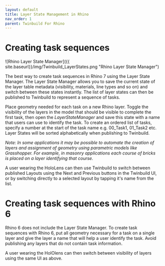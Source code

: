 ```yaml
---
layout: default
title: Layer State Management in Rhino
nav_order: 1
parent: Twinbuild For Rhino
---
```


# Creating task sequences

![Rhino Layer State Manager]({{ site.baseurl}}/img/Twinbuild_LayerStates.png "Rhino Layer State Manager")

The best way to create task sequences in Rhino 7 using the Layer State Manager. The Layer State Manager allows you to save the current state of the layer table metadata (visibility, materials, line types and so on) and switch between these states instantly. The list of layer states can then be published to Twinbuild to represent a sequence of tasks.

Place geometry needed for each task on a new Rhino layer. Toggle the visibility of the layers in the model that should be visible to complete the first task, then open the _LayerStateManager_ and save this state with a name that users can use to identify the task. To create an ordered list of tasks, specify a number at the start of the task name e.g. 00_Task1, 01_Task2 etc. Layer States will be sorted alphabetically when publishing to Twinbuild.

_Note: In some applications it may be possible to automate the creation of layers and assignment of geometry using parametric models like Grasshopper. For example, in masonry applications each course of bricks is placed on a layer identifying that course._

A user wearing the HoloLens can then use Twinbuild to switch between published Layouts using the Next and Previous buttons in the Twinbuild UI, or by switching directly to a selected layout by tapping it's name from the list.

# Creating task sequences with Rhino 6

Rhino 6 does not include the Layer State Manager. To create task sequences with Rhino 6, put all geometry necessary for a task on a single layer and give the layer a name that will help a user identify the task. Avoid publishing any layers that do not contain task information.

A user wearing the HolOlens can then switch between visibility of layers using the same UI as above.
